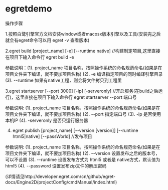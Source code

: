 # egretdemo

操作步骤

1.按照白鹭引擎官方文档安装window或者macosx版本引擎以及工具(安装完之后就会有egret命令可以用 egret -v 查看版本)

2.egret build [project_name] [-e] [--runtime native] //构建制定项目,这里直接在项目下输入命令行 egret build -e

参数说明：(1). project_name 项目名称，按照操作系统的命名规范命名(如果是在项目文件夹下编译，就不要加项目名称)
        (2). -e 编译指定项目的同时编译引擎目录 
        (3). --runtime 如果有native工程，则会将文件拷贝到工程里

3.egret startserver [--port 3000] [-ip] [-serveronly] //开启服务(在build之后运行)，这里直接在项目下输入命令行 egret startserver --port 端口号

参数说明: (1). project_name 项目名称，按照操作系统的命名规范命名(如果是在项目文件夹下编译，就不要加项目名称)
         (2). --port 指定端口号
         (3). -ip 是否使用本机IP
         (4). -serveronly 是否只运行服务器

4. egret publish [project_name] [--version [version]] [--runtime html5|native] [--passWorld] //发布项目

参数说明: (1). project_name 项目名称，按照操作系统的命名规范命名(如果是在项目文件夹下编译，就不要加项目名称)
         (2). --version 设置发布之后的版本号，可以不设置
         (3). --runtime 设置发布方式为 html5 或者是 native方式，默认值为html5
         (4). --password 设置发布zip文件的解压密码


(详情请见http://developer.egret.com/cn/github/egret-docs/Engine2D/projectConfig/cmdManual/index.html)


